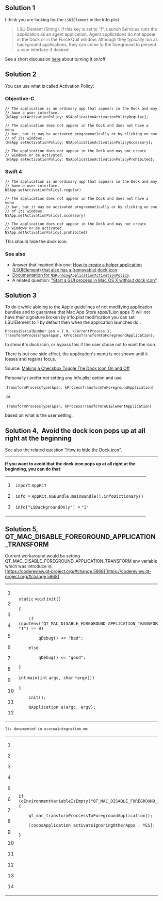 ## Solution 1

I think you are looking for the `LSUIElement` in the Info.plist

> LSUIElement (String). If this key is set to “1”, Launch Services runs the application as an agent application. Agent applications do not appear in the Dock or in the Force Quit window. Although they typically run as background applications, they can come to the foreground to present a user interface if desired.

See a short discussion [here](http://www.cocoabuilder.com/archive/message/cocoa/2009/2/3/229461) about turning it on/off

## Solution 2

You can use what is called Activation Policy:

### Objective-C

```
// The application is an ordinary app that appears in the Dock and may
// have a user interface.
[NSApp setActivationPolicy: NSApplicationActivationPolicyRegular];

// The application does not appear in the Dock and does not have a menu
// bar, but it may be activated programmatically or by clicking on one
// of its windows.
[NSApp setActivationPolicy: NSApplicationActivationPolicyAccessory];

// The application does not appear in the Dock and may not create
// windows or be activated.
[NSApp setActivationPolicy: NSApplicationActivationPolicyProhibited];
```

### Swift 4

```
// The application is an ordinary app that appears in the Dock and may
// have a user interface.
NSApp.setActivationPolicy(.regular)

// The application does not appear in the Dock and does not have a menu
// bar, but it may be activated programmatically or by clicking on one
// of its windows.
NSApp.setActivationPolicy(.accessory)

// The application does not appear in the Dock and may not create
// windows or be activated.
NSApp.setActivationPolicy(.prohibited)
```

This should hide the dock icon.

### See also

-   Answer that inspired this one: [How to create a helper application (LSUIElement) that also has a (removable) dock icon](https://stackoverflow.com/a/5384319/133374)
-   [Documentation for `NSRunningApplicationActivationPolicy`](https://developer.apple.com/documentation/appkit/nsapplication/activationpolicy).
-   A related question: ["Start a GUI process in Mac OS X without dock icon"](https://stackoverflow.com/q/6796028/3939277).

## Solution 3

To do it while abiding to the Apple guidelines of not modifying application bundles and to guarantee that Mac App Store apps/(Lion apps ?) will not have their signature broken by info.plist modification you can set LSUIElement to 1 by default then when the application launches do :

```
ProcessSerialNumber psn = { 0, kCurrentProcess };
TransformProcessType(&psn, kProcessTransformToForegroundApplication);
```

to show it's dock icon, or bypass this if the user chose not to want the icon.

There is but one side effect, the application's menu is not shown until it losses and regains focus.

Source: [Making a Checkbox Toggle The Dock Icon On and Off](https://stackoverflow.com/questions/1082374/making-a-checkbox-toggle-the-dock-icon-on-and-off)

Personally i prefer not setting any Info.plist option and use

 `TransformProcessType(&psn, kProcessTransformToForegroundApplication)`

 or

 `TransformProcessType(&psn, kProcessTransformToUIElementApplication)` 

based on what is the user setting.

## Solution 4,  **Avoid the dock icon pops up at all right at the beginning**

See also the related question ["How to hide the Dock icon"](https://stackoverflow.com/questions/620841/how-to-hide-the-dock-icon).

___

**If you want to avoid that the dock icon pops up at all right at the beginning, you can do that:**

<table><tbody><tr><td><p>1</p><p>2</p><p>3</p></td><td><div title="Hint: double-click to select code"><p><code>import</code> <code>AppKit</code></p><p><code>info </code><code>=</code> <code>AppKit.NSBundle.mainBundle().infoDictionary()</code></p><p><code>info[</code><code>"LSBackgroundOnly"</code><code>] </code><code>=</code> <code>"1"</code></p></div></td></tr></tbody></table>

## Solution 5, QT\_MAC\_DISABLE\_FOREGROUND\_APPLICATION\_TRANSFORM 

Current workaround would be setting QT\_MAC\_DISABLE\_FOREGROUND\_APPLICATION\_TRANSFORM env variable which was introduce in:  
[https://codereview.qt-project.org/#change,5968](https://codereview.qt-project.org/#change,5968)

<table><tbody><tr><td><p>1</p><p>2</p><p>3</p><p>4</p><p>5</p><p>6</p><p>7</p><p>8</p><p>9</p><p>10</p><p>11</p><p>12</p></td><td><div title="Hint: double-click to select code"><p><code>static</code> <code>void</code> <code>init()</code></p><p><code>{</code></p><p><code>&nbsp;&nbsp;&nbsp;&nbsp;</code><code>if</code> <code>(qputenv(</code><code>"QT_MAC_DISABLE_FOREGROUND_APPLICATION_TRANSFORM"</code><code>, </code><code>"1"</code><code>) == 0)</code></p><p><code>&nbsp;&nbsp;&nbsp;&nbsp;&nbsp;&nbsp;&nbsp;&nbsp;</code><code>qDebug() &lt;&lt; </code><code>"bad"</code><code>;</code></p><p><code>&nbsp;&nbsp;&nbsp;&nbsp;</code><code>else</code></p><p><code>&nbsp;&nbsp;&nbsp;&nbsp;&nbsp;&nbsp;&nbsp;&nbsp;</code><code>qDebug() &lt;&lt; </code><code>"good"</code><code>;</code></p><p><code>}</code></p><p><code>int</code> <code>main(</code><code>int</code> <code>argc, </code><code>char</code> <code>*argv[])</code></p><p><code>{</code></p><p><code>&nbsp;&nbsp;&nbsp;&nbsp;</code><code>init();</code></p><p><code>&nbsp;&nbsp;&nbsp;&nbsp;</code><code>QApplication a(argc, argv);</code></p></div></td></tr></tbody></table>

```
Its documented in qcocoaintegration.mm
```

<table><tbody><tr><td><p>1</p><p>2</p><p>3</p><p>4</p><p>5</p><p>6</p><p>7</p><p>8</p><p>9</p><p>10</p><p>11</p><p>12</p><p>13</p><p>14</p></td><td><div title="Hint: double-click to select code"><p><code>if</code> <code>(qEnvironmentVariableIsEmpty(</code><code>"QT_MAC_DISABLE_FOREGROUND_APPLICATION_TRANSFORM"</code><code>)) {</code></p><p><code>&nbsp;&nbsp;&nbsp;&nbsp;</code><code>qt_mac_transformProccessToForegroundApplication();</code></p><p><code>&nbsp;&nbsp;&nbsp;&nbsp;</code><code>[cocoaApplication activateIgnoringOtherApps : YES];</code></p><p><code>}</code></p></div></td></tr></tbody></table>